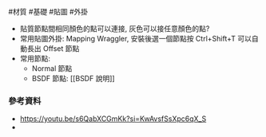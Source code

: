 #材質 #基礎 #貼圖 #外掛 
- 貼質節點間相同顏色的點可以連接, 灰色可以接任意顏色的點?
- 常用貼圖外掛: Mapping Wraggler, 安裝後選一個節點按 Ctrl+Shift+T 可以自動長出 Offset 節點
- 常用節點:
  - Normal 節點
  - BSDF 節點: [[BSDF 說明]]

### 參考資料
- https://youtu.be/s6QabXCGmKk?si=KwAvsfSsXpc6qX_S
- 